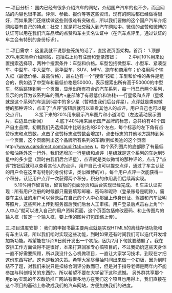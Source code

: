 一.项目分析：
    国内已经有很多介绍汽车的网站，介绍国产汽车的也不少，而且网站的内容也很丰富。评测、参数、报价等等这些资讯，现有的网站都已经做得很好，而如果我们还继续做这些则很难有突破点，所以我们要做的这个国产汽车介绍网站要有自己的特点：社交！就是将社交融入到汽车网站中。微信的点赞和微博的认证可以用在我们汽车品牌的点赞和车主实名认证中（在汽车点评里，通过认证的车主会有特别的身份标识）。
    
二.项目需求：
    这里我就不说那些笼统的话了，直接说页面架构。首页：
    1.顶部20%用来简单介绍网站，包括右上角有注册和登录按钮；
　　2.中间10%用来设置搜索选择项，两种个搜索条件：车型和价格。车型包括微型车、小型车、紧凑型车、中型车、中大型车、豪华型车、SUV、MPV、跑车和商用车；价格用两个输入框（最低价格、最高价格），最右边有一个“搜索”按钮；车型和价格的条件是组合的，例如选了中型车和最低价格是50000，表示搜索出所有高于50000的中型车，然后跳转到另一个页面，显示出所有符合的汽车系列，每一行显示两个系列，显示的内容为该系列车的图片+底部除了有最低价和油耗+一行星级和点评（星级就是这个系列的车达到5星中的多少星（暂时由我们后台评星），点评就是类似微博的那种评论，点击了“点评”按钮后就可以查看其他人的点评，用户自己也可以提交点评)。
　　3.接下来的20%用来展示汽车图片和小道消息（左边滚动展示图片，右边显示新闻）
　　4.底下40%用来展示国产品牌的标志，总共约有40个国产自主品牌，初期我们先选择其中比较出名的20个左右，每个标志的左下角有点赞标志和点赞数，点击了点赞标志点赞数会增加1，点击标志的其他地方跳转到另一个页面，这个页面列出这个品牌所有系列的车辆(例如奥迪的这个页面http://www.carsdirect.com/audi?tab=new )。每个系列图片的底部除了有最低价和油耗外这一行外，我们还增加一行星级和点评（星级就是这个系列的车达到5星中的多少星（暂时由我们后台评星），点评就是类似微博的那种评论，点击了“点评”按钮后就可以查看其他人的点评，用户自己也可以提交点评，通过了车主认证的用户会在这里有特别的身份标识，类似微博的V）。每个用户点评一次能获得一个积分，认证用户点评一次获得两个积分，积分的作用我们后续再实现。
　　5.10%用作留言板，留言板的页面分页和后台实现已经完成。
    6.车主认证实现：所有用户注册的时候都只需要填写邮箱、密码和昵称（登录账号是昵称）。需要车主认证的用户可以登录后在自己的个人中心那里上传身份证、驾照和汽车证明等照片，这些照片上传到服务器后我们后台人工审核。用户登录后点击右上角“个人中心”就可以进入自己的用户资料页面，这个页面包括修改密码、和上传图片的输入框（暂定一个输入框，要上传的图片打包压缩上传）。

三.项目进度安排：
    我们的申报书最主要两点就是实现HTML5的离线存储功能和有车主认证，所以我们咱时实现这些功能，到时如果还有时间我们可以迭代开发增加新功能。希望能在1月29日前开发出一个初版，因为2月下旬就要结题了。我在安排工作方面做得不是很好，本来打算回家专心搞项目的，不过我奶奶这些天身体一直不好需要照顾，所以我没什么心机做项目，一直让大家学习技术，到现在才把这份东西写好。这也是我的失策。希望大家尽量抽时间出来做一个初版，因为到时结不了题，对我们来说只是扣综合测评分数而已，但是对于指导老师是两年内不能参加与科创相关的东西的。所以希望不要在大学留下这种遗憾。
    另外群共享那个用play实现的华农酸奶推广网站有很多地方在我们这个项目也用得上，我们直接在这个项目的基础上修改成我们的汽车网站，方便加快我们的进度。


